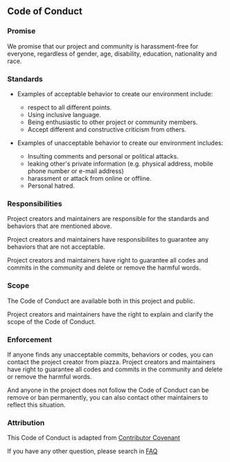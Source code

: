 ## Code of Conduct

### Promise

We promise that our project and community is harassment-free for everyone, regardless of gender, age, disability, education, nationality and race.

### Standards

- Examples of acceptable behavior to create our environment include:
  - respect to all different points.
  - Using inclusive language.
  - Being enthusiastic to other project or community members.
  - Accept different and constructive criticism from others.

- Examples of unacceptable behavior to create our environment includes:
  - Insulting comments and personal or political attacks.
  - leaking other's private information (e.g. physical address, mobile phone number or e-mail address)
  - harassment or attack from online or offline.
  - Personal hatred.

### Responsibilities

Project creators and maintainers are responsible for the standards and behaviors that are mentioned above.

 Project creators and maintainers have responsibilites to guarantee any behaviors that are not acceptable.

 Project creators and maintainers have right to guarantee all codes and commits in the community and delete or remove the harmful words.

### Scope

The Code of Conduct are available both in this project and public. 

Project creators and maintainers have the right to explain and clarify the scope of  the Code of Conduct.

### Enforcement

If anyone finds any unacceptable commits, behaviors or codes, you can contact the project creator from piazza. Project creators and maintainers have right to guarantee all codes and commits in the community and delete or remove the harmful words.

And anyone in the project does not follow the Code of Conduct can be remove or ban permanently, you can also contact other maintainers to reflect this situation.

### Attribution

This Code of Conduct is adapted from [Contributor Covenant](https://www.contributor-covenant.org)

If you have any other question, please search in [FAQ](https://www.contributor-covenant.org/faq/)









